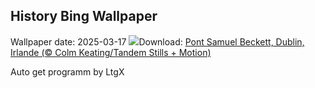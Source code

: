 ## History Bing Wallpaper
Wallpaper date: 2025-03-17
![](https://www.bing.com/th?id=OHR.BeckettBridge_FR-FR9410208549_UHD.jpg&w=1000)Download: [Pont Samuel Beckett, Dublin, Irlande (© Colm Keating/Tandem Stills + Motion)](https://www.bing.com/th?id=OHR.BeckettBridge_FR-FR9410208549_UHD.jpg)

Auto get programm by LtgX
